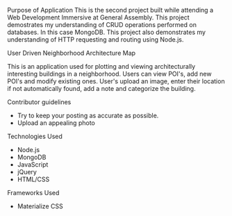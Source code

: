 Purpose of Application
This is the second project built while attending a Web Development Immersive at General Assembly.
This project demostrates my understanding of CRUD operations performed on databases. In this case MongoDB. This project also demonstrates my understanding of HTTP requesting and routing using Node.js.


User Driven Neighborhood Architecture Map

This is an application used for plotting and viewing architecturally interesting buildings in a neighborhood. Users can view POI's, add new POI's and modify existing ones. User's upload an image, enter their location if not automatically found, add a note and categorize the building.

Contributor guidelines
* Try to keep your posting as accurate as possible.
* Upload an appealing photo



Technologies Used
* Node.js
* MongoDB
* JavaScript
* jQuery
* HTML/CSS

Frameworks Used
* Materialize CSS
